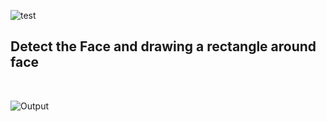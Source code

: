 ![test](https://github.com/Nirob-0812/Colab_Notebooks/assets/75689692/acc807ac-8068-4d0d-9837-18715366edd4)
<br>
<h2>Detect the Face and drawing a rectangle around face</h2>
<br>

![Output](https://github.com/Nirob-0812/Colab_Notebooks/assets/75689692/38b7964c-7507-4ba8-8a91-095a0d821cf8)
